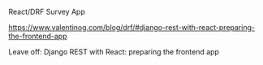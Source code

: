 React/DRF Survey App

https://www.valentinog.com/blog/drf/#django-rest-with-react-preparing-the-frontend-app


Leave off: Django REST with React: preparing the frontend app